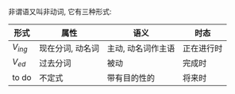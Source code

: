 非谓语又叫非动词, 它有三种形式:

| 形式        | 属性        | 语义         | 时态    |
| --------- | --------- | ---------- | ----- |
| $V_{ing}$ | 现在分词, 动名词 | 主动, 动名词作主语 | 正在进行时 |
| $V_{ed}$  | 过去分词      | 被动         | 完成时   |
| to do     | 不定式       | 带有目的性的     | 将来时   |
